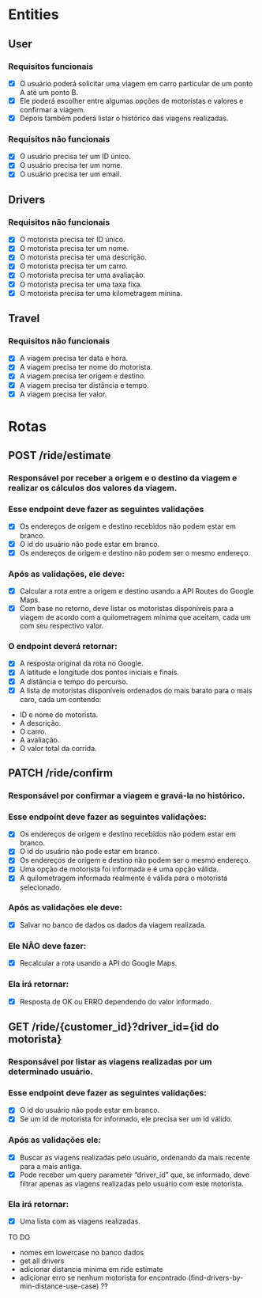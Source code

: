 # Entities

## User
### Requisitos funcionais
- [x] O usuário poderá solicitar uma viagem em carro particular de um ponto A até um ponto B.
- [x] Ele poderá escolher entre algumas opções de motoristas e valores e confirmar a viagem.
- [x] Depois também poderá listar o histórico das viagens realizadas.

### Requisitos não funcionais
- [x] O usuário precisa ter um ID único.
- [x] O usuário precisa ter um nome.
- [x] O usuário precisa ter um email.

## Drivers
### Requisitos não funcionais
- [x] O motorista precisa ter ID único.
- [x] O motorista precisa ter um nome.
- [x] O motorista precisa ter uma descrição.
- [x] O motorista precisa ter um carro.
- [x] O motorista precisa ter uma avaliação.
- [x] O motorista precisa ter uma taxa fixa.
- [x] O motorista precisa ter uma kilometragem mínina.

## Travel
### Requisitos não funcionais
- [x] A viagem precisa ter data e hora.
- [x] A viagem precisa ter nome do motorista.
- [x] A viagem precisa ter origem e destino.
- [x] A viagem precisa ter distância e tempo.
- [x] A viagem precisa ter valor.

# Rotas

## POST /ride/estimate
### Responsável por receber a origem e o destino da viagem e realizar os cálculos dos valores da viagem.

### Esse endpoint deve fazer as seguintes validações
- [x] Os endereços de origem e destino recebidos não podem estar em branco.
- [x] O id do usuário não pode estar em branco.
- [x] Os endereços de origem e destino não podem ser o mesmo endereço.

### Após as validações, ele deve:
- [x] Calcular a rota entre a origem e destino usando a API Routes do Google Maps.
- [x] Com base no retorno, deve listar os motoristas disponíveis para a viagem de acordo com a quilometragem mínima que aceitam, cada um com seu respectivo valor.

### O endpoint deverá retornar:
- [x] A resposta original da rota no Google.
- [x] A latitude e longitude dos pontos iniciais e finais.
- [x] A distância e tempo do percurso.
- [x] A lista de motoristas disponíveis ordenados do mais barato para o mais caro, cada um contendo:
- ID e nome do motorista.
- A descrição.
- O carro.
- A avaliação.
- O valor total da corrida.

## PATCH /ride/confirm

### Responsável por confirmar a viagem e gravá-la no histórico.

### Esse endpoint deve fazer as seguintes validações:
- [x] Os endereços de origem e destino recebidos não podem estar em branco.
- [x] O id do usuário não pode estar em branco.
- [x] Os endereços de origem e destino não podem ser o mesmo endereço.
- [x] Uma opção de motorista foi informada e é uma opção válida.
- [x] A quilometragem informada realmente é válida para o motorista selecionado.

### Após as validações ele deve:
- [x] Salvar no banco de dados os dados da viagem realizada.

### Ele NÃO deve fazer:
- [x] Recalcular a rota usando a API do Google Maps.

### Ela irá retornar:
- [x] Resposta de OK ou ERRO dependendo do valor informado.

## GET /ride/{customer_id}?driver_id={id do motorista}

### Responsável por listar as viagens realizadas por um determinado usuário.

### Esse endpoint deve fazer as seguintes validações:
- [x] O id do usuário não pode estar em branco.
- [x] Se um id de motorista for informado, ele precisa ser um id válido.

### Após as validações ele:
- [x] Buscar as viagens realizadas pelo usuário, ordenando da mais recente para a mais antiga.
- [x] Pode receber um query parameter “driver_id” que, se informado, deve filtrar apenas as viagens realizadas pelo usuário com este motorista.

### Ela irá retornar:
- [x] Uma lista com as viagens realizadas.



TO DO

- nomes em lowercase no banco dados
- get all drivers
- adicionar distancia minima em ride estimate
- adicionar erro se nenhum motorista for encontrado (find-drivers-by-min-distance-use-case) ??